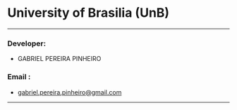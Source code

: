 # University of Brasilia (UnB)

_________________________________________________________________________________________________________________________

### Developer:

- GABRIEL PEREIRA PINHEIRO 


### Email :

- gabriel.pereira.pinheiro@gmail.com
_____________________________________________________________________________________________________________________________
